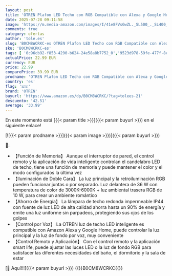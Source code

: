 ```yaml
---
layout: post
title: 'OTREN Plafon LED Techo con RGB Compatible con Alexa y Google Home  Lamparas de Techo Regulable con Mando a Distancia y Control APP para Baño Dormitorio Cocina  Ø30CM'
date: 2025-07-28 09:11:58
image: 'https://m.media-amazon.com/images/I/41e8FVsGwZL._SL500_._SL400_.jpg'
comments: true
category: ofertas
author: 'tole.es'
slug: 'B0CM8WCRKC-es OTREN Plafon LED Techo con RGB Compatible con Alexa y...'
sku: 'B0CM8WCRKC-es'
tags: [ '0c96cb92-f853-4290-b624-24e58a8b7752_0','9523d978-59fe-477f-8c56-f69a4f1f65a6_0','9523d978-59fe-477f-8c56-f69a4f1f65a6_5401','Arborist Merchandising Root','Custom Stores','Hogar y cocina','Iluminación','Iluminación LED','Iluminación de interior','Iluminación de techo','Iluminación de techo de interior','Outlet de Hogar & Cocina','Outlet de Hogar & cocina','Self Service','Special Features Stores','Tienda de Iluminación LED','alexa','e37d34a9-178a-4098-be78-ddb28539c2f9_0','google','home','otren','🇪🇸', ]
actualPrice: 22.99 EUR
currency: EUR
price: 22.99
comparePrice: 39.99 EUR
prodname: 'OTREN Plafon LED Techo con RGB Compatible con Alexa y Google Home  Lamparas de Techo Regulable con Mando a Distancia y Control APP para Baño Dormitorio Cocina  Ø30CM'
country: 'es'
flag: '🇪🇸'
brand: 'OTREN'
buyurl: 'https://www.amazon.es/dp/B0CM8WCRKC/?tag=tolees-21'
descuento: '42.51'
average: '33.99'
---
```


En este momento está [{{< param title >}}]({{< param buyurl >}}) en el siguiente enlace!

[![{{< param prodname >}}]({{< param image >}})]({{< param buyurl >}})

🔎:

- 【Función de Memoria】 Aunque el interruptor de pared, el control remoto y la aplicación de vida inteligente controlan el candelabro LED de techo, tiene una función de memoria y puede mantener el color y el modo configurados la última vez
- 【Iluminación de Doble Cara】 La luz principal y la retroiluminación RGB pueden funcionar juntas o por separado. Luz delantera de 36 W con temperatura de color de 3000K-6000K + luz ambiental trasera RGB de 10 W, para crear un ambiente romántico
- 【Ahorro de Energía】 La lámpara de techo redonda impermeable IP44 con fuente de luz LED de alta calidad ahorra hasta un 90% de energía y emite una luz uniforme sin parpadeos, protegiendo sus ojos de los golpes
- 【Control por Voz】 La OTREN luz de techo LED inteligente es compatible con Amazon Alexa y Google Home, puede controlar la luz principal y la luz de fondo por voz, muy conveniente
- 【Control Remoto y Aplicación】 Con el control remoto y la aplicación smart life, puede ajustar las luces LED o la luz de fondo RGB para satisfacer las diferentes necesidades del baño, el dormitorio y la sala de estar

[🛒 Aquí!!!]({{< param buyurl >}})
{{<world>}}B0CM8WCRKC{{</world>}}
